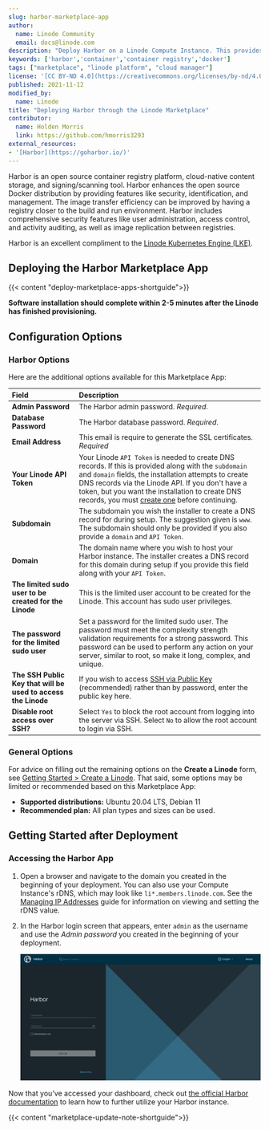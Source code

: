 ```yaml
---
slug: harbor-marketplace-app
author:
  name: Linode Community
  email: docs@linode.com
description: "Deploy Harbor on a Linode Compute Instance. This provides you with an open source container registry that compliments the Linode Kubernetes Engine."
keywords: ['harbor','container','container registry','docker']
tags: ["marketplace", "linode platform", "cloud manager"]
license: '[CC BY-ND 4.0](https://creativecommons.org/licenses/by-nd/4.0)'
published: 2021-11-12
modified_by:
  name: Linode
title: "Deploying Harbor through the Linode Marketplace"
contributor:
  name: Holden Morris
  link: https://github.com/hmorris3293
external_resources:
- '[Harbor](https://goharbor.io/)'
---
```


Harbor is an open source container registry platform, cloud-native content storage, and signing/scanning tool. Harbor enhances the open source Docker distribution by providing features like security, identification, and management. The image transfer efficiency can be improved by having a registry closer to the build and run environment. Harbor includes comprehensive security features like user administration, access control, and activity auditing, as well as image replication between registries.

Harbor is an excellent compliment to the [Linode Kubernetes Engine (LKE)](/docs/products/compute/kubernetes/).

## Deploying the Harbor Marketplace App

{{< content "deploy-marketplace-apps-shortguide">}}

**Software installation should complete within 2-5 minutes after the Linode has finished provisioning.**

## Configuration Options

### Harbor Options

Here are the additional options available for this Marketplace App:

| **Field** | **Description** |
|:--------------|:------------|
| **Admin Password** | The Harbor admin password. *Required*. |
| **Database Password** | The Harbor database password. *Required*. |
| **Email Address** | This email is require to generate the SSL certificates. *Required* |
| **Your Linode API Token** | Your Linode `API Token` is needed to create DNS records. If this is provided along with the `subdomain` and `domain` fields, the installation attempts to create DNS records via the Linode API. If you don't have a token, but you want the installation to create DNS records, you must [create one](/docs/platform/api/getting-started-with-the-linode-api/#get-an-access-token) before continuing. |
| **Subdomain** | The subdomain you wish the installer to create a DNS record for during setup. The suggestion given is `www`. The subdomain should only be provided if you also provide a `domain` and `API Token`. |
| **Domain** | The domain name where you wish to host your Harbor instance. The installer creates a DNS record for this domain during setup if you provide this field along with your `API Token`. |
| **The limited sudo user to be created for the Linode** | This is the limited user account to be created for the Linode. This account has sudo user privileges. |
| **The password for the limited sudo user** | Set a password for the limited sudo user. The password must meet the complexity strength validation requirements for a strong password. This password can be used to perform any action on your server, similar to root, so make it long, complex, and unique. |
| **The SSH Public Key that will be used to access the Linode** | If you wish to access [SSH via Public Key](/docs/security/authentication/use-public-key-authentication-with-ssh/) (recommended) rather than by password, enter the public key here. |
| **Disable root access over SSH?** | Select `Yes` to block the root account from logging into the server via SSH. Select `No` to allow the root account to login via SSH. |

### General Options

For advice on filling out the remaining options on the **Create a Linode** form, see [Getting Started > Create a Linode](/docs/guides/getting-started/#create-a-linode). That said, some options may be limited or recommended based on this Marketplace App:

- **Supported distributions:** Ubuntu 20.04 LTS, Debian 11
- **Recommended plan:** All plan types and sizes can be used.

## Getting Started after Deployment

### Accessing the Harbor App

1.  Open a browser and navigate to the domain you created in the beginning of your deployment. You can also use your Compute Instance's rDNS, which may look like `li*.members.linode.com`. See the [Managing IP Addresses](/docs/guides/managing-ip-addresses/) guide for information on viewing and setting the rDNS value.

1.  In the Harbor login screen that appears, enter `admin` as the username and use the *Admin password* you created in the beginning of your deployment.

    ![Harbor Login Page](harbor-login.png)

Now that you’ve accessed your dashboard, check out [the official Harbor documentation](https://goharbor.io/docs/2.3.0/administration/) to learn how to further utilize your Harbor instance.

{{< content "marketplace-update-note-shortguide">}}